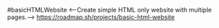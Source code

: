 #basicHTMLWebsite
<--Create simple HTML only website with multiple pages.-->
https://roadmap.sh/projects/basic-html-website 
